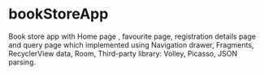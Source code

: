 # bookStoreApp
Book store app with Home page , favourite page, registration details page and query page which implemented using Navigation drawer, Fragments, RecyclerView data, Room, Third-party library: Volley, Picasso, JSON parsing.
